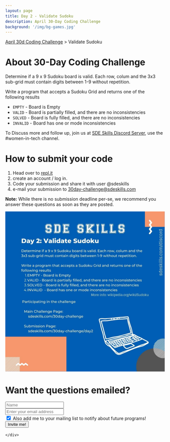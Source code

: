 ```yaml
---
layout: page
title: Day 2 - Validate Sudoku
description: April 30-Day Coding Challenge
background: '/img/bg-games.jpg'
---
```

[April 30d Coding Challenge](/30day-challenge/) > Validate Sudoku

# About 30-Day Coding Challenge

Determine if a 9 x 9 Sudoku board is valid. Each row, colum and the 3x3 sub-grid must contain digits between 1-9 without repetition.

Write a program that accepts a Sudoku Grid and returns one of the following results
* ``EMPTY`` - Board is Empty
* ``VALID`` - Board is partially filled, and there are no inconsistencies
* ``SOLVED`` - Board is fully filled, and there are no inconsistencies
* ``INVALID`` - Board has one or mode inconsistencies



To Discuss more and follow up, join us at [SDE Skills Discord Server](https://sdeskills.com/discord), use the #women-in-tech channel.

# How to submit your code
1. Head over to [repl.it](https://repl.it)
2. create an account / log in.
3. Code your submission and share it with user @sdeskills
4. e-mail your submission to [30day-challenge@sdeskills.com](mailto:30day-challenge@sdeskills.com)

**Note:** While there is no submission deadline per-se, we recommend you answer these questions as soon as they are posted.

![Day 1 - Tic-Tac-Toe I](/img/30day-challenge/day2.jpg)

# Want the questions emailed?
<form name="challenge" id="challenge">
  <div class="form-row">
    <div class="col-mx-12 col-md-9">
		<div class="row">
			<div class="col-mx-12 col-md-5">
			<input type="text" class="form-control form-control-lg mt-2" placeholder="Name" id="name" name="name">
			</div>
			<div class="col-mx-12 col-md-7">
			<input type="text" class="form-control form-control-lg mt-2" placeholder="Enter your email address" name="email" id="email">
			</div>
		</div>
		<div class="row">
			<div class="col-12">
				<div class="form-check">
					<input class="form-check-input" name="notify" type="checkbox" id="notify" checked="checked">
					<label class="form-check-label" for="notify">Also add me to your mailing list to notify about future programs!</label>
      			</div>
			</div>
	    </div>
    </div>
    <div class="col">
      <input  name="purpose" type="hidden" id="purpose" value="30dchallenge">
	  <button id="challengeSubmit" type="Submit" class="btn btn-primary mt-2">Invite me!</button>

    </div>
  </div>
</form>
<br/>

<!-- Event snippet for Website sale conversion page -->
<script>
  gtag('event', 'conversion', {
      'send_to': 'AW-674035741/-8rRCNqqlP4BEJ3ws8EC',
      'transaction_id': ''
  });
</script>
